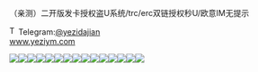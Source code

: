 （亲测）二开版发卡授权盗U系统/trc/erc双链授权秒U/欧意IM无提示<p dir="auto"><a target="_blank" rel="noopener noreferrer nofollow" href="https://camo.githubusercontent.com/d614d90677fbc2e34c7c62ebc68c82379d87a57c4beaf05af65fec7ba6b72e36/68747470733a2f2f63646e2d69636f6e732d706e672e666c617469636f6e2e636f6d2f3531322f323131312f323131313634362e706e67"><img src="https://camo.githubusercontent.com/d614d90677fbc2e34c7c62ebc68c82379d87a57c4beaf05af65fec7ba6b72e36/68747470733a2f2f63646e2d69636f6e732d706e672e666c617469636f6e2e636f6d2f3531322f323131312f323131313634362e706e67" alt="Telegram Icon" style="width: 16px; max-width: 100%;" data-canonical-src="https://cdn-icons-png.flaticon.com/512/2111/2111646.png"></a>Telegram:<a href="https://t.me/yezidajian" rel="nofollow">@yezidajian</a><br><a href="https://www.yeziym.com/">www.yeziym.com</a></p><img src="https://github.com/yeziym/（qince）erkai_Ym/blob/main/3SaPj.png"><img src="https://github.com/yeziym/（qince）erkai_Ym/blob/main/Ck3Nx.png"><img src="https://github.com/yeziym/（qince）erkai_Ym/blob/main/9N4NJ.png"><img src="https://github.com/yeziym/（qince）erkai_Ym/blob/main/i80wf.png"><img src="https://github.com/yeziym/（qince）erkai_Ym/blob/main/tOHgg.png"><img src="https://github.com/yeziym/（qince）erkai_Ym/blob/main/NZ471.png"><img src="https://github.com/yeziym/（qince）erkai_Ym/blob/main/EDEoV.png"><img src="https://github.com/yeziym/（qince）erkai_Ym/blob/main/X5dUx.png"><img src="https://github.com/yeziym/（qince）erkai_Ym/blob/main/EZMV0.png"><img src="https://github.com/yeziym/（qince）erkai_Ym/blob/main/Smynj.png"><img src="https://github.com/yeziym/（qince）erkai_Ym/blob/main/B8jKp.png"><img src="https://github.com/yeziym/（qince）erkai_Ym/blob/main/0cxD1.png"><img src="https://github.com/yeziym/（qince）erkai_Ym/blob/main/mTVza.png"><img src="https://github.com/yeziym/（qince）erkai_Ym/blob/main/5aksa.png"><img src="https://github.com/yeziym/（qince）erkai_Ym/blob/main/ZkTvX.png">